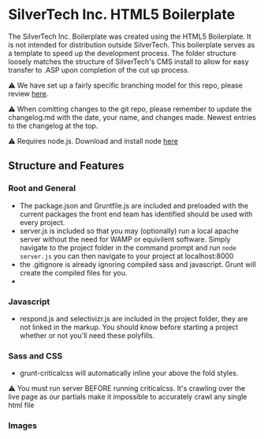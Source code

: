 # SilverTech Inc. HTML5 Boilerplate
The SilverTech Inc. Boilerplate was created using the HTML5 Boilerplate.  It is not intended for distribution outside SilverTech.  This boilerplate serves as a template to speed up the development process.  The folder structure loosely matches the structure of SilverTech's CMS install to allow for easy transfer to .ASP upon completion of the cut up process. 

:warning: We have set up a fairly specific branching model for this repo, please review [here](http://nvie.com/posts/a-successful-git-branching-model/).

:warning:  When comitting changes to the git repo, please remember to update the changelog.md with the date, your name, and changes made. Newest entries to the changelog at the top. 

:warning: Requires node.js.  Download and install node [here](http://nodejs.org/)

## Structure and Features

### Root and General
* The package.json and Gruntfile.js are included and preloaded with the current packages the front end team has identified should be used with every project.  
* server.js is included so that you may (optionally) run a local apache server without the need for WAMP or equivilent software.  Simply  navigate to the project folder in the command prompt and run `node server.js`  you can then navigate to your project at localhost:8000
* the .gitignore is already ignoring compiled sass and javascript.  Grunt will create the compiled files for you.
*

### Javascript 
* respond.js and selectivizr.js are included in the project folder, they are not linked in the markup.  You should know before starting a project whether or not you'll need these polyfills. 

### Sass and CSS
* grunt-criticalcss will automatically inline your above the fold styles.  

:warning: You must run server BEFORE running criticalcss.  It's crawling over the live page as our partials make it impossible to accurately crawl any single html file

### Images